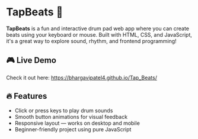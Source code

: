 # TapBeats 🥁

**TapBeats** is a fun and interactive drum pad web app where you can create beats using your keyboard or mouse. Built with HTML, CSS, and JavaScript, it's a great way to explore sound, rhythm, and frontend programming!

## 🎮 Live Demo

Check it out here: https://bhargavipatel4.github.io/Tap_Beats/

## 🔥 Features

- Click or press keys to play drum sounds
- Smooth button animations for visual feedback
- Responsive layout — works on desktop and mobile
- Beginner-friendly project using pure JavaScript
